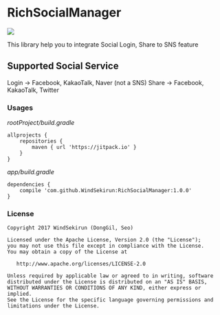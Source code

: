 # RichSocialManager
[![](https://jitpack.io/v/WindSekirun/RichSocialManager.svg)](https://jitpack.io/#WindSekirun/RichSocialManager)

This library help you to integrate Social Login, Share to SNS feature

## Supported Social Service

Login -> Facebook, KakaoTalk, Naver (not a SNS)
Share -> Facebook, KakaoTalk, Twitter


### Usages

*rootProject/build.gradle*
```	
allprojects {
    repositories {
	    maven { url 'https://jitpack.io' }
    }
}
```

*app/build.gradle*
```
dependencies {
    compile 'com.github.WindSekirun:RichSocialManager:1.0.0'
}
```


### License 
```
Copyright 2017 WindSekirun (DongGil, Seo)

Licensed under the Apache License, Version 2.0 (the "License");
you may not use this file except in compliance with the License.
You may obtain a copy of the License at

   http://www.apache.org/licenses/LICENSE-2.0

Unless required by applicable law or agreed to in writing, software
distributed under the License is distributed on an "AS IS" BASIS,
WITHOUT WARRANTIES OR CONDITIONS OF ANY KIND, either express or implied.
See the License for the specific language governing permissions and
limitations under the License.
```
